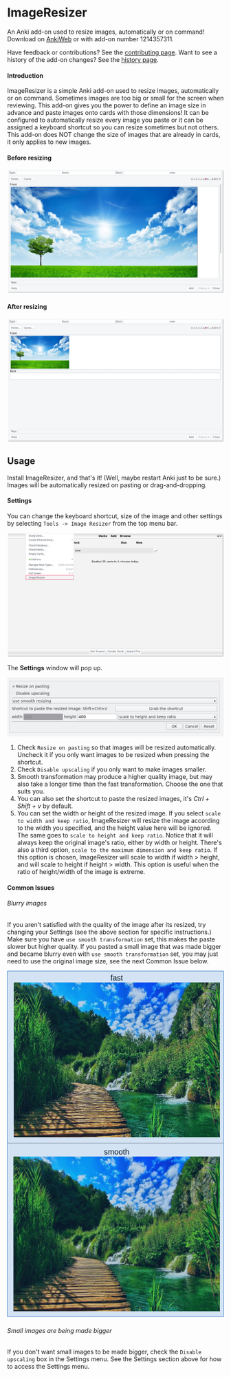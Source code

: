 # ImageResizer
An Anki add-on used to resize images, automatically or on command! Download on [AnkiWeb](https://ankiweb.net/shared/info/1214357311) or with add-on number 1214357311.

Have feedback or contributions? See the [contributing page](CONTRIBUTING.md).
Want to see a history of the add-on changes? See the [history page](HISTORY.md).

#### Introduction

ImageResizer is a simple Anki add-on used to resize images, automatically or on command.
Sometimes images are too big or small for the screen when reviewing.
This add-on gives you the power to define an image size in advance and paste images onto cards with those dimensions!
It can be configured to automatically resize every image you paste or it can be assigned a keyboard shortcut so you can resize sometimes but not others.
This add-on does NOT change the size of images that are already in cards, it only applies to new images.

#### Before resizing

<img src="images/before_resizing.jpg">

#### After resizing

<img src="images/after_resizing.png">

## Usage

Install ImageResizer, and that's it! (Well, maybe restart Anki just to be sure.)
Images will be automatically resized on pasting or drag-and-dropping.

#### Settings

You can change the keyboard shortcut, size of the image and other settings by selecting `Tools -> Image Resizer` from the top menu bar.

<img src="images/go_to_settings.png">

The <b>Settings</b> window will pop up.

<img src="images/settings.png">

1. Check `Resize on pasting` so that images will be resized automatically. Uncheck it if you only want images to be resized when pressing the shortcut.
2. Check `Disable upscaling` if you only want to make images smaller.
3. Smooth transformation may produce a higher quality image, but may also take a longer time than the fast transformation. Choose the one that suits you.
4. You can also set the shortcut to paste the resized images, it's <i>Ctrl + Shift + v</i> by default.
5. You can set the width or height of the resized image.
If you select `scale to width and keep ratio`, ImageResizer will resize the image according to the width you specified,
and the height value here will be ignored. The same goes to `scale to height and keep ratio`.
Notice that it will always keep the original image's ratio, either by width or height.
There's also a third option, `scale to the maximum dimension and keep ratio`.
If this option is chosen, ImageResizer will scale to width if width > height,
and will scale to height if height > width.
This option is useful when the ratio of height/width of the image is extreme.

#### Common Issues

###### Blurry images
If you aren't satisfied with the quality of the image after its resized, try changing your Settings (see the above section for specific instructions.)
Make sure you have `use smooth transformation` set, this makes the paste slower but higher quality.
If you pasted a small image that was made bigger and became blurry even with `use smooth transformation` set,
you may just need to use the original image size, see the next Common Issue below.

<img src="images/fast_vs_smooth.png">

###### Small images are being made bigger
If you don't want small images to be made bigger, check the `Disable upscaling` box in the Settings menu.
See the Settings section above for how to access the Settings menu.
